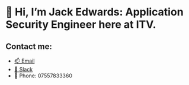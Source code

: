 # 👋 Hi, I’m Jack Edwards: Application Security Engineer here at ITV.

## Contact me:
- [📫  Email](mailto:jack.edwards@itv.com)
- [💬  Slack](https://itv.slack.com/team/UJVTAKC1G)
- 📱 Phone: 07557833360

<!---
JackEdwards-ITV/JackEdwards-ITV is a ✨ special ✨ repository because its `README.md` (this file) appears on your GitHub profile.
You can click the Preview link to take a look at your changes.
--->
